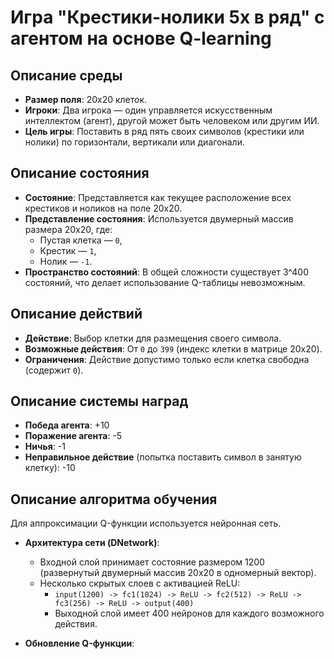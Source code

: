 # Игра "Крестики-нолики 5x в ряд" с агентом на основе Q-learning

## Описание среды

- **Размер поля**: 20x20 клеток.
- **Игроки**: Два игрока — один управляется искусственным интеллектом (агент), другой может быть человеком или другим ИИ.
- **Цель игры**: Поставить в ряд пять своих символов (крестики или нолики) по горизонтали, вертикали или диагонали.

## Описание состояния

- **Состояние**: Представляется как текущее расположение всех крестиков и ноликов на поле 20x20.
- **Представление состояния**: Используется двумерный массив размера 20x20, где:
  - Пустая клетка — `0`,
  - Крестик — `1`,
  - Нолик — `-1`.
- **Пространство состояний**: В общей сложности существует 3^400 состояний, что делает использование Q-таблицы невозможным.

## Описание действий

- **Действие**: Выбор клетки для размещения своего символа.
- **Возможные действия**: От `0` до `399` (индекс клетки в матрице 20x20).
- **Ограничения**: Действие допустимо только если клетка свободна (содержит `0`).

## Описание системы наград

- **Победа агента**: +10
- **Поражение агента**: -5
- **Ничья**: -1
- **Неправильное действие** (попытка поставить символ в занятую клетку): -10

## Описание алгоритма обучения

Для аппроксимации Q-функции используется нейронная сеть.

- **Архитектура сети (DNetwork)**:
  - Входной слой принимает состояние размером 1200 (развернутый двумерный массив 20x20 в одномерный вектор).
  - Несколько скрытых слоев с активацией ReLU:
    - `input(1200) -> fc1(1024) -> ReLU -> fc2(512) -> ReLU -> fc3(256) -> ReLU -> output(400)`
    - Выходной слой имеет 400 нейронов для каждого возможного действия.
  
- **Обновление Q-функции**:
